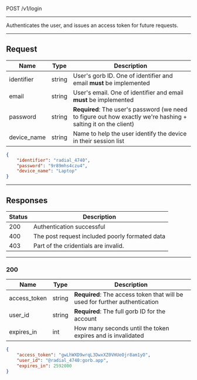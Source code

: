 POST /v1/login

---

Authenticates the user, and issues an access token for future requests.

---

## Request

|Name|Type|Description|
|-|-|-|
|identifier|string|User's gorb ID. One of identifier and email **must** be implemented|
|email|string|User's email. One of identifier and email **must** be implemented|
|password|string|**Required**: The user's password (we need to figure out how exactly we're hashing + salting it on the client)|
|device_name|string|Name to help the user identify the device in their session list|

```json
{
    "identifier": "radial_4740",
    "password": "9r89mhs4czu4",
    "device_name": "Laptop"
}
```

---

## Responses

|Status|Description|
|-|-|
|200|Authentication successful|
|400|The post request included poorly formated data|
|403|Part of the cridentials are invalid.|

---

### 200

|Name|Type|Description|
|-|-|-|
|access_token|string|**Required**: The access token that will be used for further authentication|
|user_id|string|**Required**: The full gorb ID for the account|
|expires_in|int|How many seconds until the token expires and is invalidated|

```json
{
    "access_token": "gwLhWXD9wrqL3DwxXZ0VHUeOjr8am1yO",
    "user_id": "@radial_4740:gorb.app",
    "expires_in": 2592000
}
```